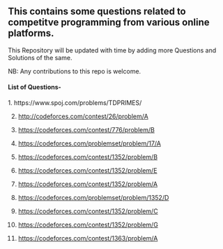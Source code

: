 <h2> This contains some questions related to competitve programming from various online platforms. </h2>
This Repository will be updated with time by adding more Questions and Solutions of the same.

NB: Any contributions to this repo is welcome.

<h4> List of Questions- </h4>
1. https://www.spoj.com/problems/TDPRIMES/

2. http://codeforces.com/contest/26/problem/A

3. https://codeforces.com/contest/776/problem/B

4. https://codeforces.com/problemset/problem/17/A

5. https://codeforces.com/contest/1352/problem/B

6. https://codeforces.com/contest/1352/problem/E

7. https://codeforces.com/contest/1352/problem/A

8. https://codeforces.com/problemset/problem/1352/D

9. https://codeforces.com/contest/1352/problem/C

10. https://codeforces.com/contest/1352/problem/G

11. https://codeforces.com/contest/1363/problem/A
